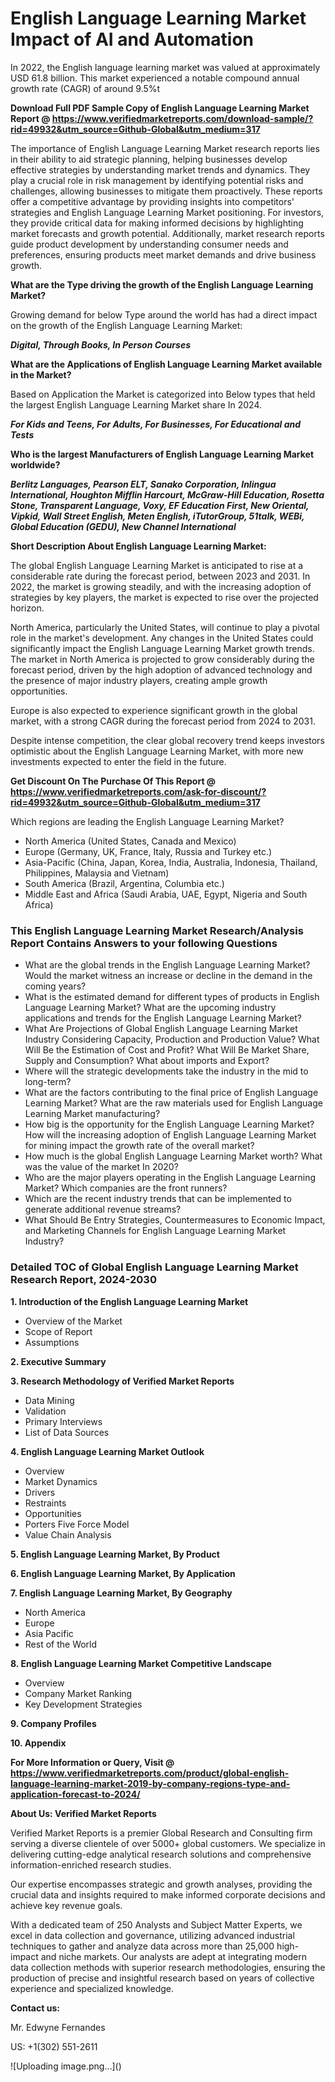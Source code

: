 <h1>English Language Learning Market Impact of AI and Automation</h1><p>In 2022, the English language learning market was valued at approximately USD 61.8 billion. This market experienced a notable compound annual growth rate (CAGR) of around 9.5%t</p><p id="" class=""><strong>Download Full PDF Sample Copy of English Language Learning Market Report @ <a href="https://www.verifiedmarketreports.com/download-sample/?rid=49932&utm_source=Github-Global&utm_medium=317" target="_blank">https://www.verifiedmarketreports.com/download-sample/?rid=49932&utm_source=Github-Global&utm_medium=317</a></strong></p><p>The importance of&nbsp;English Language Learning Market research reports lies in their ability to aid strategic planning, helping businesses develop effective strategies by understanding market trends and dynamics. They play a crucial role in risk management by identifying potential risks and challenges, allowing businesses to mitigate them proactively. These reports offer a competitive advantage by providing insights into competitors' strategies and English Language Learning Market positioning. For investors, they provide critical data for making informed decisions by highlighting market forecasts and growth potential. Additionally, market research reports guide product development by understanding consumer needs and preferences, ensuring products meet market demands and drive business growth.</p><p><strong>What are the&nbsp;Type driving the growth of the English Language Learning Market?</strong></p><p id="" class="">Growing demand for below Type around the world has had a direct impact on the growth of the English Language Learning Market:</p><em><strong>Digital, Through Books, In Person Courses</strong></em></p><strong>What are the&nbsp;Applications&nbsp;of English Language Learning Market available in the Market?</strong></p><p id="" class="">Based on Application the Market is categorized into Below types that held the largest English Language Learning Market share In 2024.</p><em><strong>For Kids and Teens, For Adults, For Businesses, For Educational and Tests</strong></em></p><strong>Who is the largest Manufacturers of English Language Learning Market worldwide?</strong></p><p><em><strong>Berlitz Languages, Pearson ELT, Sanako Corporation, Inlingua International, Houghton Mifflin Harcourt, McGraw-Hill Education, Rosetta Stone, Transparent Language, Voxy, EF Education First, New Oriental, Vipkid, Wall Street English, Meten English, iTutorGroup, 51talk, WEBi, Global Education (GEDU), New Channel International</strong></em></p><p id="" class=""><strong>Short Description About English Language Learning Market:</strong></p><p>The global English Language Learning Market is anticipated to rise at a considerable rate during the forecast period, between 2023 and 2031. In 2022, the market is growing steadily, and with the increasing adoption of strategies by key players, the market is expected to rise over the projected horizon.</p><p>North America, particularly the United States, will continue to play a pivotal role in the market's development. Any changes in the United States could significantly impact the English Language Learning Market growth trends. The market in North America is projected to grow considerably during the forecast period, driven by the high adoption of advanced technology and the presence of major industry players, creating ample growth opportunities.</p><p>Europe is also expected to experience significant growth in the global market, with a strong CAGR during the forecast period from 2024 to 2031.</p><p>Despite intense competition, the clear global recovery trend keeps investors optimistic about the English Language Learning Market, with more new investments expected to enter the field in the future.</p><p id="" class=""><strong>Get Discount On The Purchase Of This Report @ <a href="https://www.verifiedmarketreports.com/ask-for-discount/?rid=49932&utm_source=Github-Global&utm_medium=317" target="_blank">https://www.verifiedmarketreports.com/ask-for-discount/?rid=49932&utm_source=Github-Global&utm_medium=317</a></strong></p>Which regions are leading the English Language Learning Market?</p><ul><li>North America (United States, Canada and Mexico)</li><li>Europe (Germany, UK, France, Italy, Russia and Turkey etc.)</li><li>Asia-Pacific (China, Japan, Korea, India, Australia, Indonesia, Thailand, Philippines, Malaysia and Vietnam)</li><li>South America (Brazil, Argentina, Columbia etc.)</li><li>Middle East and Africa (Saudi Arabia, UAE, Egypt, Nigeria and South Africa)</li></ul><h3 id="" class="">This English Language Learning Market Research/Analysis Report Contains Answers to your following Questions</h3><ul><li>What are the global trends in the English Language Learning Market? Would the market witness an increase or decline in the demand in the coming years?</li><li>What is the estimated demand for different types of products in English Language Learning Market? What are the upcoming industry applications and trends for the English Language Learning Market?</li><li>What Are Projections of Global English Language Learning Market Industry Considering Capacity, Production and Production Value? What Will Be the Estimation of Cost and Profit? What Will Be Market Share, Supply and Consumption? What about imports and Export?</li><li>Where will the strategic developments take the industry in the mid to long-term?</li><li>What are the factors contributing to the final price of English Language Learning Market? What are the raw materials used for English Language Learning Market manufacturing?</li><li>How big is the opportunity for the English Language Learning Market? How will the increasing adoption of English Language Learning Market for mining impact the growth rate of the overall market?</li><li>How much is the global English Language Learning Market worth? What was the value of the market In 2020?</li><li>Who are the major players operating in the English Language Learning Market? Which companies are the front runners?</li><li>Which are the recent industry trends that can be implemented to generate additional revenue streams?</li><li>What Should Be Entry Strategies, Countermeasures to Economic Impact, and Marketing Channels for English Language Learning Market Industry?</li></ul><h3 id="" class="">Detailed TOC of Global English Language Learning Market Research Report, 2024-2030</h3><p id="" class=""><strong>1. Introduction of the English Language Learning Market</strong></p><ul><li>Overview of the Market</li><li>Scope of Report</li><li>Assumptions</li></ul><p id="" class=""><strong>2. Executive Summary</strong></p><p id="" class=""><strong>3. Research Methodology of Verified Market Reports</strong></p><ul><li>Data Mining</li><li>Validation</li><li>Primary Interviews</li><li>List of Data Sources</li></ul><p id="" class=""><strong>4. English Language Learning Market Outlook</strong></p><ul><li>Overview</li><li>Market Dynamics</li><li>Drivers</li><li>Restraints</li><li>Opportunities</li><li>Porters Five Force Model</li><li>Value Chain Analysis</li></ul><p id="" class=""><strong>5. English Language Learning Market, By Product</strong></p><p id="" class=""><strong>6. English Language Learning Market, By Application</strong></p><p id="" class=""><strong>7. English Language Learning Market, By Geography</strong></p><ul><li>North America</li><li>Europe</li><li>Asia Pacific</li><li>Rest of the World</li></ul><p id="" class=""><strong>8. English Language Learning Market Competitive Landscape</strong></p><ul><li>Overview</li><li>Company Market Ranking</li><li>Key Development Strategies</li></ul><p id="" class=""><strong>9. Company Profiles</strong></p><p id="" class=""><strong>10. Appendix</strong></p><p id="" class=""><strong>For More Information or Query, Visit @ <a href="https://www.verifiedmarketreports.com/product/global-english-language-learning-market-2019-by-company-regions-type-and-application-forecast-to-2024/" target="_blank">https://www.verifiedmarketreports.com/product/global-english-language-learning-market-2019-by-company-regions-type-and-application-forecast-to-2024/</a></strong></p><p id="" class=""><strong>About Us: Verified Market Reports</strong></p><p id="" class="">Verified Market Reports is a premier Global Research and Consulting firm serving a diverse clientele of over 5000+ global customers. We specialize in delivering cutting-edge analytical research solutions and comprehensive information-enriched research studies.</p><p id="" class="">Our expertise encompasses strategic and growth analyses, providing the crucial data and insights required to make informed corporate decisions and achieve key revenue goals.</p><p id="" class="">With a dedicated team of 250 Analysts and Subject Matter Experts, we excel in data collection and governance, utilizing advanced industrial techniques to gather and analyze data across more than 25,000 high-impact and niche markets. Our analysts are adept at integrating modern data collection methods with superior research methodologies, ensuring the production of precise and insightful research based on years of collective experience and specialized knowledge.</p><p id="" class=""><strong>Contact us:</strong></p><p id="" class="">Mr. Edwyne Fernandes</p><p id="" class="">US: +1(302) 551-2611</p>
![Uploading image.png…]()
